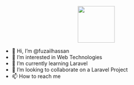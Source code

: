 <div id="header" align="center">
  <img src="https://media.giphy.com/media/M9gbBd9nbDrOTu1Mqx/giphy.gif" width="100"/>
</div>

- 👋 Hi, I’m @fuzailhassan
- 👀 I’m interested in Web Technologies
- 🌱 I’m currently learning Laravel
- 💞️ I’m looking to collaborate on a Laravel Project
- 📫 How to reach me 

<!---
fuzailhassan/fuzailhassan is a ✨ special ✨ repository because its `README.md` (this file) appears on your GitHub profile.
You can click the Preview link to take a look at your changes.
--->
